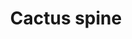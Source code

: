 ---
layout: item
title: Cactus spine
item-id: 6016
datatable: true
id: 6016
name: "Cactus spine"
members: true
lowalch: 0
highalch: 0
examine: "Don't prick yourself with this."
monsters:
  - id: 963
    name: "Kalphite Queen"
    members: true
    combat_level: 333
    wiki_url: "https://oldschool.runescape.wiki/w/Kalphite_Queen#Crawling"
    drops:
      - quantity: "10"
        rarity: 0.0234375
        drop_requirements: null
  - id: 6615
    name: "Scorpia"
    members: true
    combat_level: 225
    wiki_url: "https://oldschool.runescape.wiki/w/Scorpia"
    drops:
      - quantity: "10"
        rarity: 0.046875
        drop_requirements: null
---